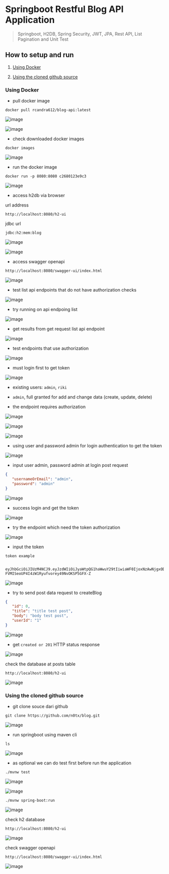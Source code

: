 # Springboot Restful Blog API Application
> Springboot, H2DB, Spring Security, JWT, JPA, Rest API, List Pagination and Unit Test


## How to setup and run
1. [Using Docker](#using-docker)

2. [Using the cloned github source](#using-the-cloned-github-source)


### Using Docker

- pull docker image
 
```text
docker pull rcandra612/blog-api:latest
```

![image](https://github.com/n0tx/blog/assets/44139279/7b82d4c2-4078-4a76-88db-03cc8ed587b8)


![image](https://github.com/n0tx/blog/assets/44139279/e18424cc-2ac7-4f45-bcf9-fb1881cfa940)
   

- check downloaded docker images
   
```text
docker images
```

![image](https://github.com/n0tx/blog/assets/44139279/3202eda8-1777-4bb2-a4c3-9484f9e06846)


- run the docker image

```text
docker run -p 8080:8080 c2680123e9c3
```

![image](https://github.com/n0tx/blog/assets/44139279/fba33799-b5ab-481e-94ac-8e73e76f43ef)


- access h2db via browser

url address
```text
http://localhost:8080/h2-ui
```

jdbc url
```text
jdbc:h2:mem:blog
```

![image](https://github.com/n0tx/blog/assets/44139279/8516fee6-6c8a-4b75-8791-14727eace546)


![image](https://github.com/n0tx/blog/assets/44139279/82b7cad8-696d-4297-8cc4-b3cf9e5b348c)


- access swagger openapi

```text
http://localhost:8080/swagger-ui/index.html
```

![image](https://github.com/n0tx/blog/assets/44139279/423cfea7-487f-44aa-bb72-53f194226599)


- test list api endpoints that do not have authorization checks

![image](https://github.com/n0tx/blog/assets/44139279/23a1ce87-94ac-468d-9221-0851ace0afa7)

- try running on api endpoing list

![image](https://github.com/n0tx/blog/assets/44139279/c9e21edb-fd7e-4247-9ba3-ba3929f90d86)


- get results from get request list api endpoint

![image](https://github.com/n0tx/blog/assets/44139279/ebe665d9-b742-4e53-8825-6b08e2b75e8a)

- test endpoints that use authorization

![image](https://github.com/n0tx/blog/assets/44139279/89501b9d-afce-4595-9408-a070ab248230)

- must login first to get token

![image](https://github.com/n0tx/blog/assets/44139279/711493f6-1f87-4cf5-8ff2-d990bc81004c)

- existing users:
`admin`, `riki`

- `admin`, full granted for add and change data (create, update, delete)

- the endpoint requires authorization

![image](https://github.com/n0tx/blog/assets/44139279/9481b96c-7cee-4c70-ae2a-fb1d4de40523)
 
![image](https://github.com/n0tx/blog/assets/44139279/a6522a11-a97a-41e7-9ca5-0a8ceff8e890)

![image](https://github.com/n0tx/blog/assets/44139279/9930187c-823d-4846-922c-203a3a5954c7)

- using user and password admin for login authentication to get the token

![image](https://github.com/n0tx/blog/assets/44139279/6636e119-53c0-41f5-9df5-a452583b9d8c)

- input user admin, password admin at login post request

```json
{
   "usernameOrEmail": "admin",
   "password": "admin"
}
```

![image](https://github.com/n0tx/blog/assets/44139279/5fced688-0dd1-4293-9a06-2e0e08e00b69)

- success login and get the token

![image](https://github.com/n0tx/blog/assets/44139279/6816bfef-63d0-45cc-a77c-1d954c60a118)

- try the endpoint which need the token authorization

![image](https://github.com/n0tx/blog/assets/44139279/ebde202c-05da-493c-9d50-279a74e24968)

- input the token

```text
token example
```

```text
   eyJhbGciOiJIUzM4NCJ9.eyJzdWIiOiJyaWtpQG1haWwuY29tIiwiaWF0IjoxNzAwNjgxODgzLCJleHAiOjE3MDEyODY2ODN9.R29gAfz4xPror1utBX3AE8_XH-FVMISeoUP4I4zW1Ryufvorey49NvOKSP5GFX-Z
```

![image](https://github.com/n0tx/blog/assets/44139279/9c30de23-d007-4eb9-9528-198cdea9e8bf)

- try to send post data request to createBlog

```json
{ 
   "id": 0,
   "title": "title test post",
   "body": "body test post",
   "userId": "1"
}
```

![image](https://github.com/n0tx/blog/assets/44139279/4abbc433-b9df-4ef2-98ef-e4d9c34ac216)

- get `created or 201` HTTP status response

![image](https://github.com/n0tx/blog/assets/44139279/d63859d0-caab-4da3-af4e-0138e04a142c)

check the database at posts table

```text
http://localhost:8080/h2-ui
```

![image](https://github.com/n0tx/blog/assets/44139279/310c1c5b-830d-4719-80ae-186c28c1e4ca)


### Using the cloned github source

- git clone souce dari github

```text
git clone https://github.com/n0tx/blog.git
```

![image](https://github.com/n0tx/blog/assets/44139279/a5059df5-4e1d-4b7f-8c18-87710f1c02d2)


- run springboot using maven cli 

```text
ls
```

![image](https://github.com/n0tx/blog/assets/44139279/bbccbf0a-58ff-4994-ad14-e71ba6204346)

- as optional we can do test first before run the application

```text
./mvnw test
```
![image](https://github.com/n0tx/blog/assets/44139279/fbab2fc5-e8cc-4926-bc3a-bc7e58148aa3)

![image](https://github.com/n0tx/blog/assets/44139279/1c36bcfa-4829-4a1d-9b4a-9007e6047bdf)


```text
./mvnw spring-boot:run
```
![image](https://github.com/n0tx/blog/assets/44139279/b2b51e1a-3c3d-4487-9aac-167c246631a5)


check h2 database
```text
http://localhost:8080/h2-ui
```

![image](https://github.com/n0tx/blog/assets/44139279/b06e2324-0346-4d95-9182-9f7730ace333)

check swagger openapi
```text
http://localhost:8080/swagger-ui/index.html
```
![image](https://github.com/n0tx/blog/assets/44139279/33111d87-b04f-4879-aa88-ce9020745960)

